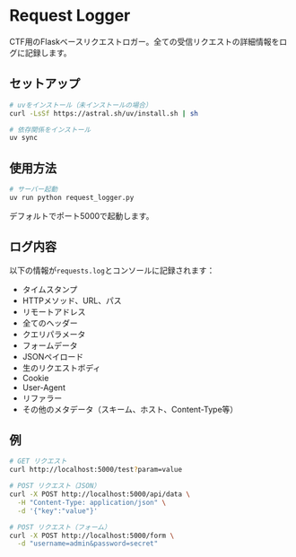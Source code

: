 # Request Logger

CTF用のFlaskベースリクエストロガー。全ての受信リクエストの詳細情報をログに記録します。

## セットアップ

```bash
# uvをインストール（未インストールの場合）
curl -LsSf https://astral.sh/uv/install.sh | sh

# 依存関係をインストール
uv sync
```

## 使用方法

```bash
# サーバー起動
uv run python request_logger.py
```

デフォルトでポート5000で起動します。

## ログ内容

以下の情報が`requests.log`とコンソールに記録されます：

- タイムスタンプ
- HTTPメソッド、URL、パス
- リモートアドレス
- 全てのヘッダー
- クエリパラメータ
- フォームデータ
- JSONペイロード
- 生のリクエストボディ
- Cookie
- User-Agent
- リファラー
- その他のメタデータ（スキーム、ホスト、Content-Type等）

## 例

```bash
# GET リクエスト
curl http://localhost:5000/test?param=value

# POST リクエスト（JSON）
curl -X POST http://localhost:5000/api/data \
  -H "Content-Type: application/json" \
  -d '{"key":"value"}'

# POST リクエスト（フォーム）
curl -X POST http://localhost:5000/form \
  -d "username=admin&password=secret"
```